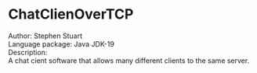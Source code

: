 # ChatClienOverTCP
Author: Stephen Stuart
<br> Language package: Java JDK-19
<br> Description: 
<br> A chat cient software that allows many different clients to the same server. 

